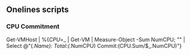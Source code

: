 ## Onelines scripts
### CPU Commitment
Get-VMHost | %{$CPU=$_ | Get-VM | Measure-Object -Sum NumCPU; "" | Select @"$($_.Name): Total:$($_.NumCPU) Commit:$($CPU.Sum/$_.NumCPU)"}
